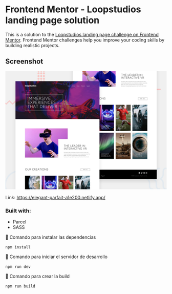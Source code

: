 # Frontend Mentor - Loopstudios landing page solution

This is a solution to the [Loopstudios landing page challenge on Frontend Mentor](https://www.frontendmentor.io/challenges/loopstudios-landing-page-N88J5Onjw). Frontend Mentor challenges help you improve your coding skills by building realistic projects. 

## Screenshot

![](/design/desktop-preview.jpg)

Link: https://elegant-parfait-a1e200.netlify.app/

### Built with:

- Parcel
- SASS

🔧 Comando para instalar las dependencias 

```
npm install
```
🔧 Comando para iniciar el servidor de desarrollo
```
npm run dev
```
🔧 Comando para crear la build
```
npm run build
```
